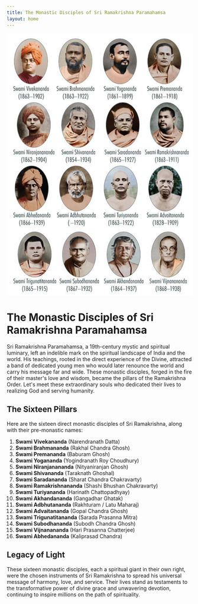 ```yaml
---
title: The Monastic Disciples of Sri Ramakrishna Paramahamsa
layout: home
---
```

![](/assets/images/disciples.jpg)

# The Monastic Disciples of Sri Ramakrishna Paramahamsa

Sri Ramakrishna Paramahamsa, a 19th-century mystic and spiritual luminary, left an indelible mark on the spiritual landscape of India and the world. His teachings, rooted in the direct experience of the Divine, attracted a band of dedicated young men who would later renounce the world and carry his message far and wide. These monastic disciples, forged in the fire of their master's love and wisdom, became the pillars of the Ramakrishna Order. Let's meet these extraordinary souls who dedicated their lives to realizing God and serving humanity.

## The Sixteen Pillars

Here are the sixteen direct monastic disciples of Sri Ramakrishna, along with their pre-monastic names:

1.  **Swami Vivekananda** (Narendranath Datta)
2.  **Swami Brahmananda** (Rakhal Chandra Ghosh)
3.  **Swami Premananda** (Baburam Ghosh)
4.  **Swami Yogananda** (Yogindranath Roy Choudhury)
5.  **Swami Niranjanananda** (Nityaniranjan Ghosh)
6.  **Swami Shivananda** (Taraknath Ghoshal)
7.  **Swami Saradananda** (Sharat Chandra Chakravarty)
8.  **Swami Ramakrishnananda** (Shashi Bhushan Chakravarty)
9.  **Swami Turiyananda** (Harinath Chattopadhyay)
10. **Swami Akhandananda** (Gangadhar Ghatak)
11. **Swami Adbhutananda** (Rakhturam / Latu Maharaj)
12. **Swami Advaitananda** (Gopal Chandra Ghosh)
13. **Swami Trigunatitananda** (Sarada Prasanna Mitra)
14. **Swami Subodhananda** (Subodh Chandra Ghosh)
15. **Swami Vijnanananda** (Hari Prasanna Chatterjee)
16. **Swami Abhedananda** (Kaliprasad Chandra)

## Legacy of Light

These sixteen monastic disciples, each a spiritual giant in their own right, were the chosen instruments of Sri Ramakrishna to spread his universal message of harmony, love, and service. Their lives stand as testaments to the transformative power of divine grace and unwavering devotion, continuing to inspire millions on the path of spirituality.